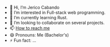 - 👋 Hi, I’m Jerico Cabando
- 👀 I’m interested in Full-stack web programming.
- 🌱 I’m currently learning Rust.
- 💞️ I’m looking to collaborate on several projects.
- 📫 [How to reach me](https://join.skype.com/invite/bZfeVD4VN4iq)
- 😄 Pronouns: Me (Bachelor's)
- ⚡ Fun fact: ...

<!---
JericoCabando/JericoCabando is a ✨ special ✨ repository because its `README.md` (this file) appears on your GitHub profile.
You can click the Preview link to take a look at your changes.
--->
